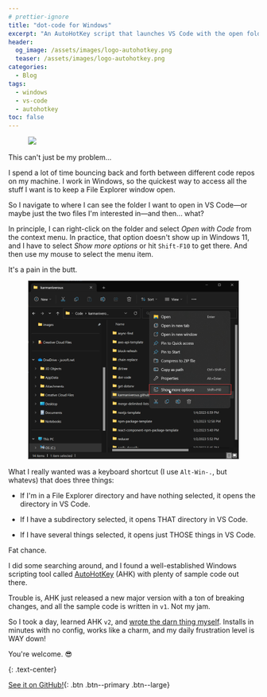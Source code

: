 ```yaml
---
# prettier-ignore
title: "dot-code for Windows"
excerpt: "An AutoHotKey script that launches VS Code with the open folder or selected files in File Explorer when you type Alt-Win-."
header:
  og_image: /assets/images/logo-autohotkey.png
  teaser: /assets/images/logo-autohotkey.png
categories:
  - Blog
tags:
  - windows
  - vs-code
  - autohotkey
toc: false
---
```


<figure class="align-left" style="margin-top: 10px; margin-bottom: 10px; width: 150px;">
    <img src="{{ site.url }}{{ site.baseurl }}/assets/images/logo-autohotkey.png">
</figure>

This can't just be my problem...

I spend a lot of time bouncing back and forth between different code repos on my machine. I work in Windows, so the quickest way to access all the stuff I want is to keep a File Explorer window open.

So I navigate to where I can see the folder I want to open in VS Code—or maybe just the two files I'm interested in—and then... what?

In principle, I can right-click on the folder and select _Open with Code_ from the context menu. In practice, that option doesn't show up in Windows 11, and I have to select _Show more options_ or hit `Shift-F10` to get there. And then use my mouse to select the menu item.

It's a pain in the butt.

<figure>
  <img src="/assets/images/file-explorer-show-more-options.png">
</figure>

What I really wanted was a keyboard shortcut (I use `Alt-Win-.`, but whatevs) that does three things:

- If I'm in a File Explorer directory and have nothing selected, it opens the directory in VS Code.

- If I have a subdirectory selected, it opens THAT directory in VS Code.

- If I have several things selected, it opens just THOSE things in VS Code.

Fat chance.

I did some searching around, and I found a well-established Windows scripting tool called [AutoHotKey](https://www.autohotkey.com/) (AHK) with plenty of sample code out there.

Trouble is, AHK just released a new major version with a ton of breaking changes, and all the sample code is written in `v1`. Not my jam.

So I took a day, learned AHK `v2`, and [wrote the darn thing myself](https://github.com/karmaniverous/dot-code). Installs in minutes with no config, works like a charm, and my daily frustration level is WAY down!

You're welcome. 😎

{: .text-center}

[See it on GitHub!](https://github.com/karmaniverous/dot-code){: .btn .btn--primary .btn--large}
